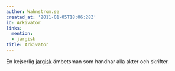 ```yaml
---
author: Wahnstrom.se
created_at: '2011-01-05T18:06:28Z'
id: Arkivator
links:
  mention:
  - jargisk
title: Arkivator
---
```


En kejserlig [jargisk] ämbetsman som handhar alla akter och skrifter.

  [jargisk]: jargisk